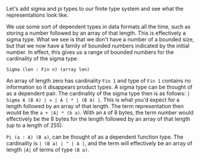 Let's add sigma and pi types to our finite type system and see what the representations look like.

We use some sort of dependent types in data formats all the time, such as storing a number followed by an array of that length. This is effectively a sigma type. What we see is that we don't have a number of a bounded size, but that we now have a family of bounded numbers indicated by the initial number. In effect, this gives us a range of bounded numbers for the cardinality of the sigma type.

`Sigma (len : Fin n) (array len)`

An array of length zero has cardinality `Fin 1` and type of `Fin 1` contains no information so it disappears product types. A sigma type can be thought of as a dependent pair. The cardinality of the sigma type then is as follows: `| Sigma A (B A) | = | A | * | (B A) |`. This is what you'd expect for a length followed by an array of that length. The term representation then would be the `a + |A| * (b a)`. With an `A` of 8 bytes, the term number would effectively be the 8 bytes for the length followed by an array of that length (up to a length of 255).

`Pi (a : A) (B a)`, can be thought of as a dependent function type. The cardinality is `| (B a) | ^ | A |`, and the term will effectively be an array of length `|A|` of terms of type `(B a)`.
